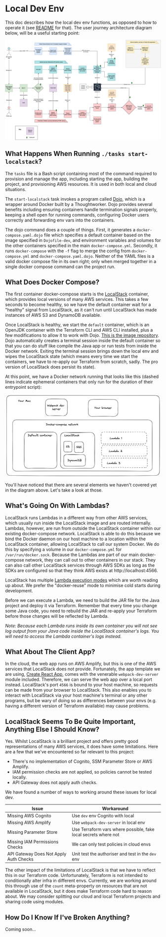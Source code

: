 # Local Dev Env

This doc describes how the local dev env functions, as opposed to how to operate it (see
[README](../README.md) for that). The user journey architecture diagram below, will be a useful starting point:

![User Journey Architecture Diagram](../images/user-journey-architecture-diagram.png)

## What Happens When Running `./tasks start-localstack`?

The `tasks` file is a Bash script containing most of the command required to provision and manage the app,
including starting the app, building the project, and provisioning AWS resources. It is used in both local and cloud
situations.

The `start-localstack` task invokes a program called [Dojo](https://github.com/kudulab/dojo), which is a wrapper around
Docker built by a Thoughtworker. Dojo provides several benefits including ensuring containers handle termination signals
properly, keeping a shell open for running commands, configuring Docker users correctly and forwarding env vars into the containers.

The dojo command does a couple of things. First, it generates a `docker-compose.yaml.dojo` file which specifies a
default container based on the image specified in `Dojofile-dev`, and environment variables and volumes for the
other containers specified in the main `docker-compose.yml`. Secondly, it runs `docker-compose` with the `-f` flag to
merge the config from `docker-compose.yml` and `docker-compose.yaml.dojo`. Neither of the YAML files is a valid docker
compose file in its own right; only when merged together in a single docker compose command can the project run.

## What Does Docker Compose?

The first container docker-compose starts is the [LocalStack](https://localstack.cloud/) container, which provides local
versions of many AWS services. This takes a few seconds to become healthy, so we have the default container wait for a "healthy" signal from
LocalStack, as it can't run until LocalStack has made instances of AWS S3 and DynamoDB available.

Once LocalStack is healthy, we start the `default` container, which is an OpenJDK container with the Terraform CLI and AWS CLI installed, plus
a few modifications to allow it to work with
Dojo. [This is the image repository](https://github.com/nhsconnect/prm-deductions-docker-openjdk-dojo). Dojo
automatically creates a terminal session inside the default container so that you can do stuff like compile the Java
app or run tests from inside the Docker network. Exiting the terminal session brings down the local env
and wipes the LocalStack state (which means every time we start the containers, we have to re-apply our Terraform from scratch, sadly. The pro
version of LocalStack does persist its state).

At this point, we have a Docker network running that looks like this (dashed lines indicate ephemeral containers that
only run for the duration of their entrypoint script):

![Local Dev Env Network Diagram](../images/local-dev-env-16022023.png)

You'll have noticed that there are several elements we haven't covered yet in the diagram above. Let's take a look at those.

## What's Going On With Lambdas?

LocalStack runs Lambdas in a different way from other AWS services, which usually run inside the LocalStack image and
are routed internally. Lambdas, however, are run from outside the LocalStack container within our existing
docker-compose network. LocalStack is able to do this because we bind the Docker daemon on our host machine to a
location within the LocalStack container, allowing LocalStack to call our system Docker. We do this by specifying a
volume in our `docker-compose.yml` for `/var/run/docker.sock`. Because the Lambdas are part of our main docker-compose
network, they can call out to other containers in our stack. They can also call other LocalStack services through AWS
SDKs as long as the SDKs are configured so that they think AWS exists at http://localhost:4566.

LocalStack has multiple [Lambda execution modes](https://docs.localstack.cloud/references/lambda-executors/) which are
worth reading up about. We prefer the "docker-reuse" mode to minimise cold starts during development.

Before we can execute a Lambda, we need to build the JAR file for the Java project and deploy it via Terraform. Remember
that every time you change some Java code, you need to rebuild the JAR and re-apply your Terraform before those changes
will be reflected by Lambda.

_Note: Because each Lambda runs inside its own container you will not see log
output from your Java code inside the LocalStack container's logs. You will need to access the Lambda container's logs
instead._

## What About The Client App?

In the cloud, the web app runs on AWS Amplify, but this is one of the AWS services that LocalStack does not
provide. Fortunately, the app template we are using, [Create React App](https://create-react-app.dev/), comes with the
venerable `webpack-dev-server` module included. Therefore, we can serve the web app over a local port instead.
LocalStack's port `4566` is bound to your host machine, so requests can be made from your browser to LocalStack. This
also
enables you to interact with LocalStack via your host machine's terminal or any other programs, but be wary of doing so
as differences between your envs (e.g. having a different version of Terraform available) may cause problems.

## LocalStack Seems To Be Quite Important, Anything Else I Should Know?

Yes. Whilst LocalStack is a brilliant project and offers pretty good representations of many AWS services, it does have
some limitations. Here are a few that we've encountered so far relevant to this project:

- There's no implementation of Cognito, SSM Parameter Store or AWS Amplify.
- IAM permission checks are not applied, so policies cannot be tested locally.
- API Gateway does not apply auth checks.

We have found a number of ways to working around these issues for local dev.

| Issue                                  | Workaround                                                      |
|----------------------------------------|-----------------------------------------------------------------|
| Missing AWS Cognito                    | Use `dev` env Cognito with local                                |
| Missing AWS Amplify                    | Use `webpack-dev-server` in local env                           |
| Missing Parameter Store                | Use Terraform vars where possible, fake local secrets where not |
| Missing IAM Permissions Checks         | We can only test policies in cloud envs                         |
| API Gateway Does Not Apply Auth Checks | Unit test the authoriser and test in the `dev` env              |

The other impact of the limitations of LocalStack is that we have to reflect this in our Terraform code. Unfortunately,
Terraform is not intended to conditionally alter infra in different envs. Currently, we are working
around this through use of the `count` meta-property on resources that are not available in LocalStack, but it does make
Terraform code hard to reason about. We may consider splitting our cloud and local Terraform projects and sharing code
using modules.

## How Do I Know If I've Broken Anything?

[//]: # (TODO: Add info on how to diagnose if anything is broken.)
Coming soon...
